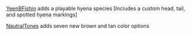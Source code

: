 [YeenBFishin](https://thunderstore.io/c/webfishing/p/DarnHyena/YeenBFishin/) adds a playable hyena species [Includes a custom head, tail, and spotted hyena markings]

[NautralTones](https://thunderstore.io/c/webfishing/p/DarnHyena/NaturalTones/) adds seven new brown and tan color options
